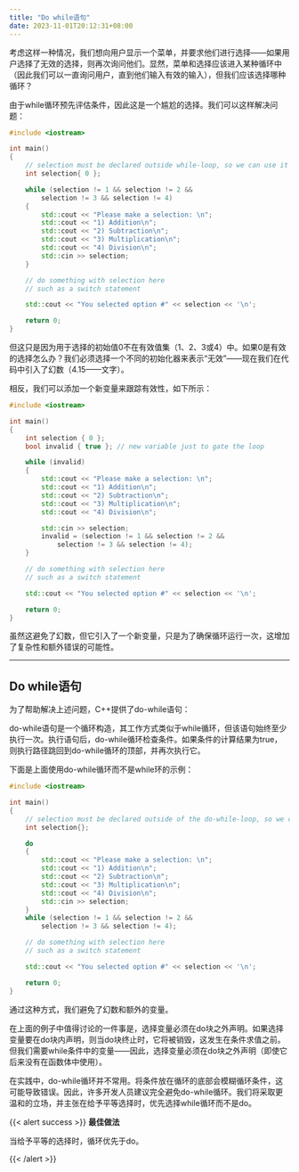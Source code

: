 ```yaml
---
title: "Do while语句"
date: 2023-11-01T20:12:31+08:00
---
```


考虑这样一种情况，我们想向用户显示一个菜单，并要求他们进行选择——如果用户选择了无效的选择，则再次询问他们。显然，菜单和选择应该进入某种循环中（因此我们可以一直询问用户，直到他们输入有效的输入），但我们应该选择哪种循环？

由于while循环预先评估条件，因此这是一个尴尬的选择。我们可以这样解决问题：

```C++
#include <iostream>

int main()
{
    // selection must be declared outside while-loop, so we can use it later
    int selection{ 0 };

    while (selection != 1 && selection != 2 &&
        selection != 3 && selection != 4)
    {
        std::cout << "Please make a selection: \n";
        std::cout << "1) Addition\n";
        std::cout << "2) Subtraction\n";
        std::cout << "3) Multiplication\n";
        std::cout << "4) Division\n";
        std::cin >> selection;
    }

    // do something with selection here
    // such as a switch statement

    std::cout << "You selected option #" << selection << '\n';

    return 0;
}
```

但这只是因为用于选择的初始值0不在有效值集（1、2、3或4）中。如果0是有效的选择怎么办？我们必须选择一个不同的初始化器来表示“无效”——现在我们在代码中引入了幻数（4.15——文字）。

相反，我们可以添加一个新变量来跟踪有效性，如下所示：

```C++
#include <iostream>

int main()
{
    int selection { 0 };
    bool invalid { true }; // new variable just to gate the loop

    while (invalid)
    {
        std::cout << "Please make a selection: \n";
        std::cout << "1) Addition\n";
        std::cout << "2) Subtraction\n";
        std::cout << "3) Multiplication\n";
        std::cout << "4) Division\n";

        std::cin >> selection;
        invalid = (selection != 1 && selection != 2 &&
            selection != 3 && selection != 4);
    }

    // do something with selection here
    // such as a switch statement

    std::cout << "You selected option #" << selection << '\n';

    return 0;
}
```

虽然这避免了幻数，但它引入了一个新变量，只是为了确保循环运行一次，这增加了复杂性和额外错误的可能性。

***
## Do while语句

为了帮助解决上述问题，C++提供了do-while语句：

do-while语句是一个循环构造，其工作方式类似于while循环，但该语句始终至少执行一次。执行语句后，do-while循环检查条件。如果条件的计算结果为true，则执行路径跳回到do-while循环的顶部，并再次执行它。

下面是上面使用do-while循环而不是while环的示例：

```C++
#include <iostream>

int main()
{
    // selection must be declared outside of the do-while-loop, so we can use it later
    int selection{};

    do
    {
        std::cout << "Please make a selection: \n";
        std::cout << "1) Addition\n";
        std::cout << "2) Subtraction\n";
        std::cout << "3) Multiplication\n";
        std::cout << "4) Division\n";
        std::cin >> selection;
    }
    while (selection != 1 && selection != 2 &&
        selection != 3 && selection != 4);

    // do something with selection here
    // such as a switch statement

    std::cout << "You selected option #" << selection << '\n';

    return 0;
}
```

通过这种方式，我们避免了幻数和额外的变量。

在上面的例子中值得讨论的一件事是，选择变量必须在do块之外声明。如果选择变量要在do块内声明，则当do块终止时，它将被销毁，这发生在条件求值之前。但我们需要while条件中的变量——因此，选择变量必须在do块之外声明（即使它后来没有在函数体中使用）。

在实践中，do-while循环并不常用。将条件放在循环的底部会模糊循环条件，这可能导致错误。因此，许多开发人员建议完全避免do-while循环。我们将采取更温和的立场，并主张在给予平等选择时，优先选择while循环而不是do。

{{< alert success >}}
**最佳做法**

当给予平等的选择时，循环优先于do。

{{< /alert >}}

